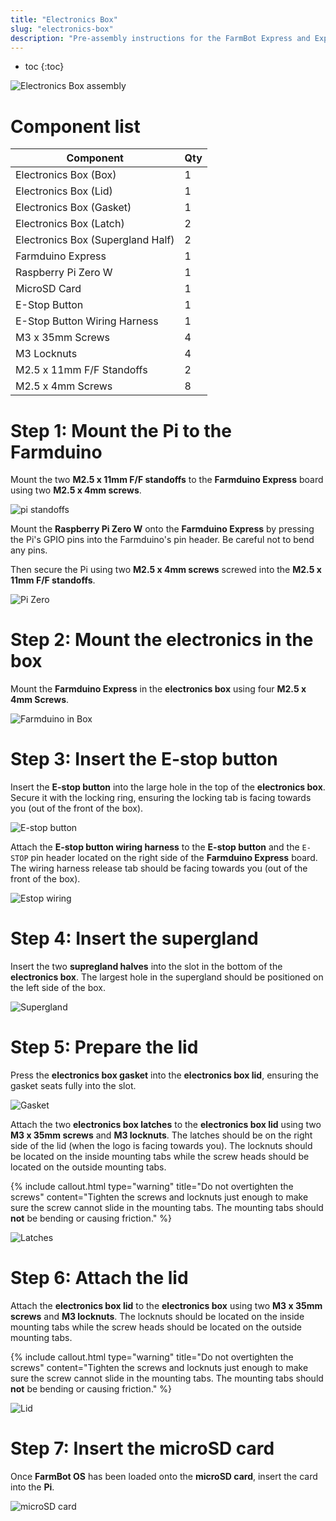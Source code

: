 ```yaml
---
title: "Electronics Box"
slug: "electronics-box"
description: "Pre-assembly instructions for the FarmBot Express and Express XL electronics box"
---
```


* toc
{:toc}


![Electronics Box assembly](_images/electronics_box_assembly.jpg)

# Component list

|Component                     |Qty                           |
|------------------------------|------------------------------|
|Electronics Box (Box)         |1
|Electronics Box (Lid)         |1
|Electronics Box (Gasket)      |1
|Electronics Box (Latch)       |2
|Electronics Box (Supergland Half)|2
|Farmduino Express             |1
|Raspberry Pi Zero W           |1
|MicroSD Card                  |1
|E-Stop Button                 |1
|E-Stop Button Wiring Harness  |1
|M3 x 35mm Screws              |4
|M3 Locknuts                   |4
|M2.5 x 11mm F/F Standoffs     |2
|M2.5 x 4mm Screws             |8

# Step 1: Mount the Pi to the Farmduino

Mount the two **M2.5 x 11mm F/F standoffs** to the **Farmduino Express** board using two **M2.5 x 4mm screws**.

![pi standoffs](_images/pi_standoffs.jpg)

Mount the **Raspberry Pi Zero W** onto the **Farmduino Express** by pressing the Pi's GPIO pins into the Farmduino's pin header. Be careful not to bend any pins.

Then secure the Pi using two **M2.5 x 4mm screws** screwed into the **M2.5 x 11mm F/F standoffs**.

![Pi Zero](_images/pi_zero.jpg)

# Step 2: Mount the electronics in the box

Mount the **Farmduino Express** in the **electronics box** using four **M2.5 x 4mm Screws**.

![Farmduino in Box](_images/farmduino_in_box.jpg)

# Step 3: Insert the E-stop button

Insert the **E-stop button** into the large hole in the top of the **electronics box**. Secure it with the locking ring, ensuring the locking tab is facing towards you (out of the front of the box).

![E-stop button](_images/e-stop_button.jpg)

Attach the **E-stop button wiring harness** to the **E-stop button** and the `E-STOP` pin header located on the right side of the **Farmduino Express** board. The wiring harness release tab should be facing towards you (out of the front of the box).

![Estop wiring](_images/estop_wiring.jpg)

# Step 4: Insert the supergland

Insert the two **supregland halves** into the slot in the bottom of the **electronics box**. The largest hole in the supergland should be positioned on the left side of the box.

![Supergland](_images/supergland.jpg)

# Step 5: Prepare the lid

Press the **electronics box gasket** into the **electronics box lid**, ensuring the gasket seats fully into the slot.

![Gasket](_images/gasket.jpg)

Attach the two **electronics box latches** to the **electronics box lid** using two **M3 x 35mm screws** and **M3 locknuts**. The latches should be on the right side of the lid (when the logo is facing towards you). The locknuts should be located on the inside mounting tabs while the screw heads should be located on the outside mounting tabs.

{%
include callout.html
type="warning"
title="Do not overtighten the screws"
content="Tighten the screws and locknuts just enough to make sure the screw cannot slide in the mounting tabs. The mounting tabs should **not** be bending or causing friction."
%}

![Latches](_images/latches.jpg)

# Step 6: Attach the lid

Attach the **electronics box lid** to the **electronics box** using two **M3 x 35mm screws** and **M3 locknuts**. The locknuts should be located on the inside mounting tabs while the screw heads should be located on the outside mounting tabs.

{%
include callout.html
type="warning"
title="Do not overtighten the screws"
content="Tighten the screws and locknuts just enough to make sure the screw cannot slide in the mounting tabs. The mounting tabs should **not** be bending or causing friction."
%}

![Lid](_images/lid.jpg)

# Step 7: Insert the microSD card

Once **FarmBot OS** has been loaded onto the **microSD card**, insert the card into the **Pi**.

![microSD card](_images/microsd_card.jpg)

